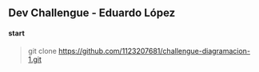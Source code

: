 ## Dev Challengue - Eduardo López

#### start


> git clone https://github.com/1123207681/challengue-diagramacion-1.git